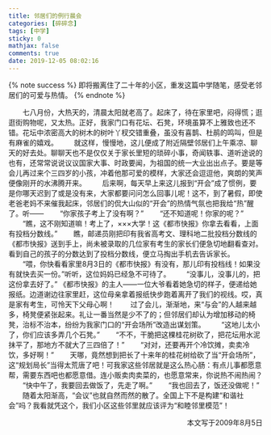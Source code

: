 ```yaml
---
title: 邻居们的例行晨会
categories: [碎碎念]
tags: [中学]
sticky: 0
mathjax: false
comments: true
date: 2019-12-05 08:02:16
---
```


{% note success %}
即将搬离住了二十年的小区，重发这篇中学随笔，感受老邻居们的可爱与热情。
{% endnote %}

　　七八月份，大热天的，清晨太阳就老高了。起床了，待在家里吧，闷得慌；逛逛街购物呢，又太热。正好，我家门口有花坛、石凳，环境虽算不上雅致也还不错。花坛中浓密高大的树木的树叶丫杈交错重叠，虽没有喜鹊、杜鹃的鸣叫，但是有麻雀的嬉戏。<!-- more -->
　　就这样，慢慢地，这儿便成了附近隔壁邻居们上午乘凉、聊天的好去处。聊聊天也不是仅仅关于家长里短的琐碎小事，奇闻轶事、道听途说的也有，还常常说说议议国家大事、时政要闻，为祖国的统一大业出出点子。要是等会儿再过来个三四岁的小孩，冲着他那可爱的模样，大家还会逗逗他，爽朗的笑声便像刚开的水沸腾开来。
　　后来啊，每天早上来这儿报到“开会”成了惯例，要是你哪天迟到了或是没有来，大家都要问问怎么回事儿呢！这不，到了暑假，即使老爸老妈不来催我起床，邻居们的侃大山似的“开会”的热情气氛也把我给“热”醒了。听——
　　“你家孩子考上了没有啊？”
　　“还不知道呢！你家的呢？”
　　“瞧，这不刚知道嘛！考上了，×××大学！这《都市快报》你拿去看看，上面有投档分数线。”
　　瞧，邮递员刚把印有我省高考文、理科地二批投档分数线的《都市快报》送到手上，尚未被录取的几位家有考生的家长们便急切地翻看查对。看到自己的孩子的分数达到了投档分数线，便立马掏出手机去告诉家长。
　　“喂，你快看看家里8月3日的《都市快报》有没有，那儿印有投档线！如果没有就快去买一份。”听听，这位妈妈已经急不可待了。
　　“没事儿，没事儿的，把这份拿去好了。” 《都市快报》的主人——一位大爷看着她急切的样子，便递给她报纸。边道谢边往家里赶，这位母亲拿着报纸快步跑着离开了我们的视线。哎，真是家有考生，可怜天下父母心啊！
　　过了会儿，渐渐地，来“与会”的人越来越多，椅凳便紧张起来。礼让一番当然是少不了的；但邻居们却认为增加移动的椅凳，治标不治本，纷纷为我家门口的“开会场所”改造出谋划策。
　　“这地儿太小了，你们应该多弄几个石凳。”
　　“不不，干脆把这棵桂花树砍了，把花坛用水泥抹平了，那地方不就大了三四倍了！”
　　“对对，还要再开个冷饮摊，卖卖冷饮，多好啊！”
　　天哪，竟然想到把长了十来年的桂花树给砍了当“开会场所”，这“规划局长”当得太荒唐了吧！可我家这些邻居就是这么热心肠：有点儿事都愿意帮，需要东西吧也都愿意借。连小贩卖肉卖菜的，也愿意常来，你说热不闹热闹？
　　“快中午了，我要回去做饭了，先走了啊。”
　　“我也回去了，饭还没做呢！”
　　随着太阳渐高，“会议”也就自然而然的散了。全国上下不是构建“和谐社会”吗？我看就凭这个，我们小区这些邻里就应该评为“和睦邻里模范”！

<p align="right">
本文写于2009年8月5日

